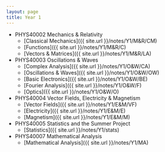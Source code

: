 ```yaml
---
layout: page
title: Year 1
---
```

- PHYS40002 Mechanics & Relativity
  - [Classical Mechanics]({{ site.url }}/notes/Y1/M&R/CM)
  - [Functions]({{ site.url }}/notes/Y1/M&R/C)
  - [Vectors & Matrices]({{ site.url }}/notes/Y1/M&R/LA)
- PHYS40003 Oscillations & Waves
  - [Complex Analysis]({{ site.url }}/notes/Y1/O&W/CA)
  - [Oscillations & Waves]({{ site.url }}/notes/Y1/O&W/OW)
  - [Basic Electronics]({{ site.url }}/notes/Y1/O&W/BE)
  - [Fourier Analysis]({{ site.url }}/notes/Y1/O&W/F)
  - [Optics]({{ site.url }}/notes/Y1/O&W/O)
- PHYS40004 Vector Fields, Electricity & Magnetism
  - [Vector Fields]({{ site.url }}/notes/Y1/E&M/VF)
  - [Electricity]({{ site.url }}/notes/Y1/E&M/E)
  - [Magnetism]({{ site.url }}/notes/Y1/E&M/M)
- PHYS40005 Statistics and the Summer Project
  - [Statistics]({{ site.url }}/notes/Y1/stats)
- PHYS40007 Mathematical Analysis
  - [Mathematical Analysis]({{ site.url }}/notes/Y1/MA)
